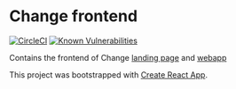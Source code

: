 # Change frontend
[![CircleCI](https://circleci.com/gh/ChangeFinance/wallet-client/tree/master.svg?style=svg)](https://circleci.com/gh/ChangeFinance/wallet-client/tree/master)
[![Known Vulnerabilities](https://snyk.io/test/github/ChangeFinance/wallet-client/badge.svg?style=flat-square)](https://snyk.io/test/github/ChangeFinance/wallet-client)

Contains the frontend of Change [landing page](https://www.getchange.com) and [webapp](https://www.getchange.com/app)

This project was bootstrapped with [Create React App](https://github.com/facebookincubator/create-react-app).

